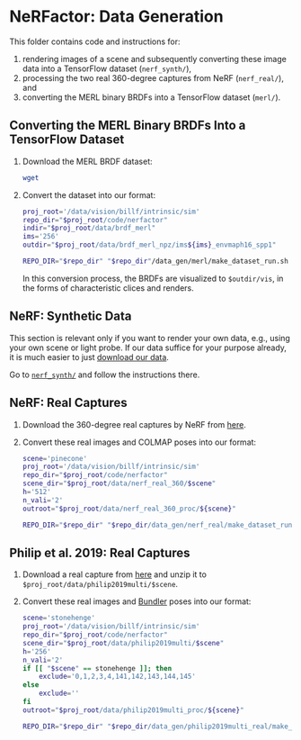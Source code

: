 # NeRFactor: Data Generation

This folder contains code and instructions for:
1. rendering images of a scene and subsequently converting these image data into
   a TensorFlow dataset (`nerf_synth/`),
1. processing the two real 360-degree captures from NeRF (`nerf_real/`), and
1. converting the MERL binary BRDFs into a TensorFlow dataset (`merl/`).


## Converting the MERL Binary BRDFs Into a TensorFlow Dataset

1. Download the MERL BRDF dataset:
    ```bash
    wget
    ```

1. Convert the dataset into our format:
    ```bash
    proj_root='/data/vision/billf/intrinsic/sim'
    repo_dir="$proj_root/code/nerfactor"
    indir="$proj_root/data/brdf_merl"
    ims='256'
    outdir="$proj_root/data/brdf_merl_npz/ims${ims}_envmaph16_spp1"

    REPO_DIR="$repo_dir" "$repo_dir"/data_gen/merl/make_dataset_run.sh "$indir" "$ims" "$outdir"
    ```
   In this conversion process, the BRDFs are visualized to `$outdir/vis`,
   in the forms of characteristic clices and renders.


## NeRF: Synthetic Data

This section is relevant only if you want to render your own data, e.g., using
your own scene or light probe. If our data suffice for your purpose already, it
is much easier to just [download our data](../#data).

Go to [`nerf_synth/`](./nerf_synth) and follow the instructions there.


## NeRF: Real Captures

1. Download the 360-degree real captures by NeRF from
   [here](https://drive.google.com/file/d/1jzggQ7IPaJJTKx9yLASWHrX8dXHnG5eB/view?usp=sharing).

1. Convert these real images and COLMAP poses into our format:
    ```bash
    scene='pinecone'
    proj_root='/data/vision/billf/intrinsic/sim'
    repo_dir="$proj_root/code/nerfactor"
    scene_dir="$proj_root/data/nerf_real_360/$scene"
    h='512'
    n_vali='2'
    outroot="$proj_root/data/nerf_real_360_proc/${scene}"

    REPO_DIR="$repo_dir" "$repo_dir/data_gen/nerf_real/make_dataset_run.sh" --scene_dir="$scene_dir" --h="$h" --n_vali="$n_vali" --outroot="$outroot"
    ```


## Philip et al. 2019: Real Captures

1. Download a real capture from
   [here](https://repo-sam.inria.fr/fungraph/deep-relighting/index.html)
   and unzip it to `$proj_root/data/philip2019multi/$scene`.

1. Convert these real images and [Bundler](https://github.com/snavely/bundler_sfm#output-format)
   poses into our format:
    ```bash
    scene='stonehenge'
    proj_root='/data/vision/billf/intrinsic/sim'
    repo_dir="$proj_root/code/nerfactor"
    scene_dir="$proj_root/data/philip2019multi/$scene"
    h='256'
    n_vali='2'
    if [[ "$scene" == stonehenge ]]; then
        exclude='0,1,2,3,4,141,142,143,144,145'
    else
        exclude=''
    fi
    outroot="$proj_root/data/philip2019multi_proc/${scene}"

    REPO_DIR="$repo_dir" "$repo_dir/data_gen/philip2019multi_real/make_dataset_run.sh" --scene_dir="$scene_dir" --h="$h" --n_vali="$n_vali" --exclude="$exclude" --outroot="$outroot"
    ```
